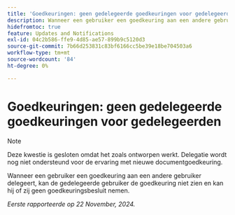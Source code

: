 ```yaml
---
title: 'Goedkeuringen: geen gedelegeerde goedkeuringen voor gedelegeerden'
description: Wanneer een gebruiker een goedkeuring aan een andere gebruiker delegeert, kan de gedelegeerde gebruiker de goedkeuring niet zien en kan hij of zij geen goedkeuringsbesluit nemen.
hidefromtoc: true
feature: Updates and Notifications
exl-id: 04c2b586-ffe9-4d85-ae57-899b9c5120d3
source-git-commit: 7b66d253831c83bf6166cc5be39e18be704503a6
workflow-type: tm+mt
source-wordcount: '84'
ht-degree: 0%

---
```


# Goedkeuringen: geen gedelegeerde goedkeuringen voor gedelegeerden

>[!NOTE]
>
>Deze kwestie is gesloten omdat het zoals ontworpen werkt. Delegatie wordt nog niet ondersteund voor de ervaring met nieuwe documentgoedkeuring.

Wanneer een gebruiker een goedkeuring aan een andere gebruiker delegeert, kan de gedelegeerde gebruiker de goedkeuring niet zien en kan hij of zij geen goedkeuringsbesluit nemen.

_Eerste rapporteerde op 22 November, 2024._
